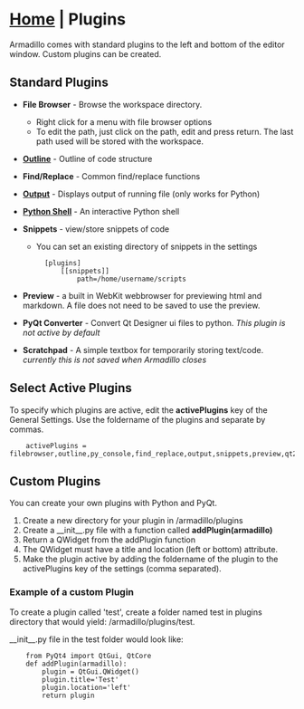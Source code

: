 <link rel="stylesheet" type="text/css" href="doc.css">

# [Home](start.html) | Plugins
Armadillo comes with standard plugins to the left and bottom of the editor window. Custom plugins can be created.

## Standard Plugins

- **File Browser** - Browse the workspace directory.
    - Right click for a menu with file browser options
    - To edit the path, just click on the path, edit and press return. The last path used will be stored with the workspace.

- **[Outline](plugins_outline.md)** - Outline of code structure

- **Find/Replace** - Common find/replace functions

- **[Output](plugins_output.md)** - Displays output of running file (only works for Python)

- **[Python Shell](plugins_pyconsole.md)** - An interactive Python shell

- **Snippets** - view/store snippets of code
    - You can set an existing directory of snippets in the settings
        
            [plugins]
                [[snippets]]
                    path=/home/username/scripts

- **Preview** - a built in WebKit webbrowser for previewing html and markdown. A file does not need to be saved to use the preview.


- **PyQt Converter** - Convert Qt Designer ui files to python. *This plugin is not active by default*

- **Scratchpad** - A simple textbox for temporarily storing text/code. *currently this is not saved when Armadillo closes*


## Select Active Plugins
To specify which plugins are active, edit the **activePlugins** key of the General Settings. Use the foldername of the plugins and separate by commas.

        activePlugins = filebrowser,outline,py_console,find_replace,output,snippets,preview,qt2py

## Custom Plugins
You can create your own plugins with Python and PyQt.

1. Create a new directory for your plugin in /armadillo/plugins
2. Create a \_\_init\_\_.py file with a function called **addPlugin(armadillo)**
3. Return a QWidget from the addPlugin function
4. The QWidget must have a title and location (left or bottom) attribute.
5. Make the plugin active by adding the foldername of the plugin to the activePlugins key of the settings (comma separated).

### Example of a custom Plugin
To create a plugin called 'test', create a folder named test in plugins directory that would yield: /armadillo/plugins/test.

\_\_init\_\_.py file in the test folder would look like:
    
        from PyQt4 import QtGui, QtCore
        def addPlugin(armadillo):
            plugin = QtGui.QWidget()
            plugin.title='Test'
            plugin.location='left'
            return plugin